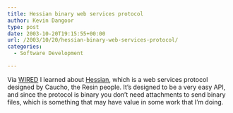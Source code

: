 ```yaml
---
title: Hessian binary web services protocol
author: Kevin Dangoor
type: post
date: 2003-10-20T19:15:55+00:00
url: /2003/10/20/hessian-binary-web-services-protocol/
categories:
  - Software Development

---
```

Via [WIRED][1] I learned about [Hessian][2], which is a web services protocol designed by Caucho, the Resin people. It&#8217;s designed to be a very easy API, and since the protocol is binary you don&#8217;t need attachments to send binary files, which is something that may have value in some work that I&#8217;m doing.

 [1]: http://www.animegaiden.com.br/blogs/pazu
 [2]: http://www.caucho.com/hessian/ "Documents"